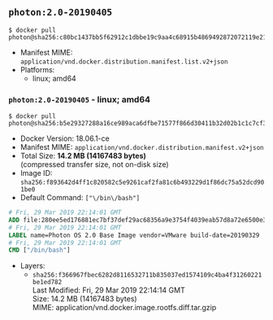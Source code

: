 ## `photon:2.0-20190405`

```console
$ docker pull photon@sha256:c80bc1437bb5f62912c1dbbe19c9aa4c68915b4869492872072119e2144f5e7c
```

-	Manifest MIME: `application/vnd.docker.distribution.manifest.list.v2+json`
-	Platforms:
	-	linux; amd64

### `photon:2.0-20190405` - linux; amd64

```console
$ docker pull photon@sha256:b5e29327288a16ce989aca6dfbe71577f866d30411b32d02b1c1c7cf3f074482
```

-	Docker Version: 18.06.1-ce
-	Manifest MIME: `application/vnd.docker.distribution.manifest.v2+json`
-	Total Size: **14.2 MB (14167483 bytes)**  
	(compressed transfer size, not on-disk size)
-	Image ID: `sha256:f893642d4ff1c820582c5e9261caf2fa81c6b493229d1f86dc75a52dcd901be0`
-	Default Command: `["\/bin\/bash"]`

```dockerfile
# Fri, 29 Mar 2019 22:14:01 GMT
ADD file:280ee5ed176881ec7bf37def29ac68356a9e3754f4039eab57d8a72e6500e3fe in / 
# Fri, 29 Mar 2019 22:14:01 GMT
LABEL name=Photon OS 2.0 Base Image vendor=VMware build-date=20190329
# Fri, 29 Mar 2019 22:14:01 GMT
CMD ["/bin/bash"]
```

-	Layers:
	-	`sha256:f366967fbec6282d8116532711b835037ed1574109c4ba4f31260221be1ed782`  
		Last Modified: Fri, 29 Mar 2019 22:14:14 GMT  
		Size: 14.2 MB (14167483 bytes)  
		MIME: application/vnd.docker.image.rootfs.diff.tar.gzip

